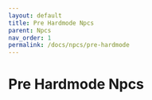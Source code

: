 ```yaml
---
layout: default
title: Pre Hardmode Npcs
parent: Npcs
nav_order: 1
permalink: /docs/npcs/pre-hardmode
---
```


# Pre Hardmode Npcs